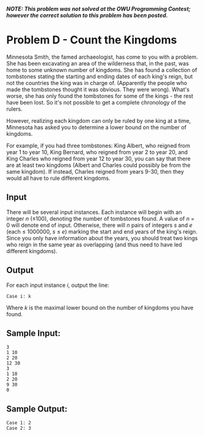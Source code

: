 **_NOTE: This problem was not solved at the OWU Programming Contest; however the correct solution to this problem has been posted._**

# Problem D - Count the Kingdoms
Minnesota Smith, the famed archaeologist, has come to you with a problem.  She has been excavating an area of the wilderness that, in the past, was home to some unknown number of kingdoms.  She has found a collection of tombstones stating the starting and ending dates of each king's reign, but not the countries the king was in charge of. (Apparently the people who made the tombstones thought it was obvious.  They were wrong).  What's worse, she has only found the tombstones for some of the kings - the rest have been lost.  So it's not possible to get a complete chronology of the rulers.

However, realizing each kingdom can only be ruled by one king at a time, Minnesota has asked you to determine a lower bound on the number of kingdoms.

For example, if you had three tombstones: King Albert, who reigned from year 1 to year 10, King Bernard, who reigned from year 2 to year 20, and King Charles who reigned from year 12 to year 30, you can say that there are at least two kingdoms (Albert and Charles could possibly be from the same kingdom).  If instead, Charles reigned from years 9-30, then they would all have to rule different kingdoms.

## Input
There will be several input instances.  Each instance will begin with an integer *n* (≤100), denoting the number of tombstones found.  A value of *n* = 0 will denote end of input.  Otherwise, there will *n* pairs of integers *s* and *e* (each ≤ 1000000, *s* ≤ *e*) marking the start and end years of the king's reign.  Since you only have information about the years, you should treat two kings who reign in the same year as overlapping (and thus need to have led different kingdoms).

## Output
For each input instance *i*, output the line:

```
Case i: k
```

Where *k* is the maximal lower bound on the number of kingdoms you have found.

## Sample Input:
```
3 
1 10
2 20
12 30
3 
1 10
2 20
9 30
0
```

## Sample Output:
```
Case 1: 2
Case 2: 3
```

